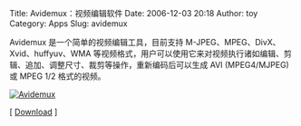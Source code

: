 Title: Avidemux：视频编辑软件
Date: 2006-12-03 20:18
Author: toy
Category: Apps
Slug: avidemux

Avidemux 是一个简单的视频编辑工具，目前支持
M-JPEG、MPEG、DivX、Xvid、huffyuv、WMA
等视频格式，用户可以使用它来对视频执行诸如编辑、剪辑、追加、调整尺寸、裁剪等操作，重新编码后可以生成
AVI (MPEG4/MJPEG) 或 MPEG 1/2 格式的视频。

[![Avidemux](http://i.linuxtoy.org/i/2006/12/avidemux_s.png)](http://i.linuxtoy.org/i/2006/12/avidemux.png)

[ [Download](http://avidemux.sourceforge.net/download.html) ]
